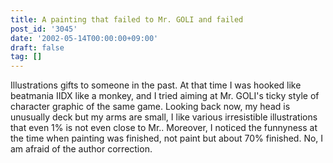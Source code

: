 ```yaml
---
title: A painting that failed to Mr. GOLI and failed
post_id: '3045'
date: '2002-05-14T00:00:00+09:00'
draft: false
tag: []
---
```


Illustrations gifts to someone in the past. At that time I was hooked like beatmania IIDX like a monkey, and I tried aiming at Mr. GOLI's ticky style of character graphic of the same game. Looking back now, my head is unusually deck but my arms are small, I like various irresistible illustrations that even 1% is not even close to Mr.. Moreover, I noticed the funnyness at the time when painting was finished, not paint but about 70% finished. No, I am afraid of the author correction.